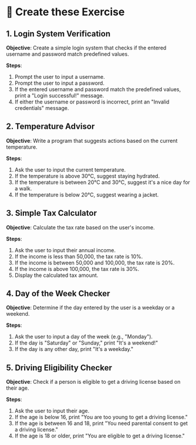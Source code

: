 # 📝 Create these Exercise

## 1. **Login System Verification**

**Objective**: Create a simple login system that checks if the entered username and password match predefined values.

**Steps**:
1. Prompt the user to input a username.
2. Prompt the user to input a password.
3. If the entered username and password match the predefined values, print a "Login successful!" message.
4. If either the username or password is incorrect, print an "Invalid credentials" message.

## 2. **Temperature Advisor**

**Objective**: Write a program that suggests actions based on the current temperature.

**Steps**:
1. Ask the user to input the current temperature.
2. If the temperature is above 30°C, suggest staying hydrated.
3. If the temperature is between 20°C and 30°C, suggest it's a nice day for a walk.
4. If the temperature is below 20°C, suggest wearing a jacket.

## 3. **Simple Tax Calculator**

**Objective**: Calculate the tax rate based on the user's income.

**Steps**:
1. Ask the user to input their annual income.
2. If the income is less than 50,000, the tax rate is 10%.
3. If the income is between 50,000 and 100,000, the tax rate is 20%.
4. If the income is above 100,000, the tax rate is 30%.
5. Display the calculated tax amount.

## 4. **Day of the Week Checker**

**Objective**: Determine if the day entered by the user is a weekday or a weekend.

**Steps**:
1. Ask the user to input a day of the week (e.g., "Monday").
2. If the day is "Saturday" or "Sunday," print "It's a weekend!"
3. If the day is any other day, print "It's a weekday."

## 5. **Driving Eligibility Checker**

**Objective**: Check if a person is eligible to get a driving license based on their age.

**Steps**:
1. Ask the user to input their age.
2. If the age is below 16, print "You are too young to get a driving license."
3. If the age is between 16 and 18, print "You need parental consent to get a driving license."
4. If the age is 18 or older, print "You are eligible to get a driving license."

